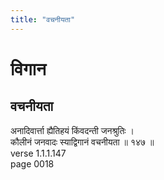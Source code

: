 ```yaml
---
title: "वचनीयता"
---
```


# विगान
## वचनीयता
अनादिवार्त्ता ह्यैतिहयं किंवदन्ती जनश्रुतिः ।<br />कौलीनं जनवादः स्याद्विगानं वचनीयता ॥ १४७ ॥<br />verse 1.1.1.147<br />page 0018

